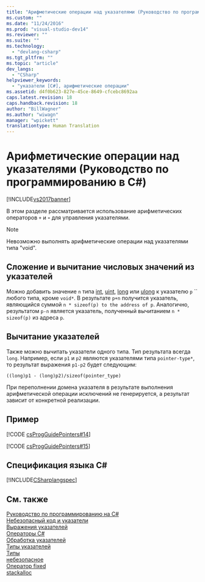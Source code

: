 ```yaml
---
title: "Арифметические операции над указателями (Руководство по программированию в C#) | Microsoft Docs"
ms.custom: ""
ms.date: "11/24/2016"
ms.prod: "visual-studio-dev14"
ms.reviewer: ""
ms.suite: ""
ms.technology: 
  - "devlang-csharp"
ms.tgt_pltfrm: ""
ms.topic: "article"
dev_langs: 
  - "CSharp"
helpviewer_keywords: 
  - "указатели [C#], арифметические операции"
ms.assetid: d4f0b623-827e-45ce-8649-cfcebc8692aa
caps.latest.revision: 18
caps.handback.revision: 18
author: "BillWagner"
ms.author: "wiwagn"
manager: "wpickett"
translationtype: Human Translation
---
```

# Арифметические операции над указателями (Руководство по программированию в C#)
[!INCLUDE[vs2017banner](../../../csharp/includes/vs2017banner.md)]

В этом разделе рассматривается использование арифметических операторов `+` и **\-** для управления указателями.  
  
> [!NOTE]
>  Невозможно выполнять арифметические операции над указателями типа "void".  
  
## Сложение и вычитание числовых значений из указателей  
 Можно добавить значение `n` типа [int](../../../csharp/language-reference/keywords/int.md), [uint](../../../csharp/language-reference/keywords/uint.md), [long](../../../csharp/language-reference/keywords/long.md) или [ulong](../../../csharp/language-reference/keywords/ulong.md) к указателю `p` `` любого типа, кроме `void*`.  В результате `p+n` получится указатель, являющийся суммой `n * sizeof(p) to the address of p`.  Аналогично, результатом `p-n` является указатель, полученный вычитанием `n * sizeof(p)` из адреса `p`.  
  
## Вычитание указателей  
 Также можно вычитать указатели одного типа.  Тип результата всегда `long`.  Например, если `p1` и `p2` являются указателями типа `pointer-type*`, то результат выражения `p1-p2` будет следующим:  
  
 `((long)p1 - (long)p2)/sizeof(pointer_type)`  
  
 При переполнении домена указателя в результате выполнения арифметической операции исключений не генерируется, а результат зависит от конкретной реализации.  
  
## Пример  
 [!CODE [csProgGuidePointers#14](../CodeSnippet/VS_Snippets_VBCSharp/csProgGuidePointers#14)]  
  
 [!CODE [csProgGuidePointers#15](../CodeSnippet/VS_Snippets_VBCSharp/csProgGuidePointers#15)]  
  
## Спецификация языка C\#  
 [!INCLUDE[CSharplangspec](../../../csharp/language-reference/keywords/includes/csharplangspec_md.md)]  
  
## См. также  
 [Руководство по программированию на C\#](../../../csharp/programming-guide/index.md)   
 [Небезопасный код и указатели](../../../csharp/programming-guide/unsafe-code-pointers/index.md)   
 [Выражения указателей](../../../csharp/programming-guide/unsafe-code-pointers/pointer-expressions.md)   
 [Операторы C\#](../../../csharp/language-reference/operators/index.md)   
 [Обработка указателей](../../../csharp/programming-guide/unsafe-code-pointers/manipulating-pointers.md)   
 [Типы указателей](../../../csharp/programming-guide/unsafe-code-pointers/pointer-types.md)   
 [Типы](../../../csharp/language-reference/keywords/types.md)   
 [небезопасное](../../../csharp/language-reference/keywords/unsafe.md)   
 [Оператор fixed](../../../csharp/language-reference/keywords/fixed-statement.md)   
 [stackalloc](../../../csharp/language-reference/keywords/stackalloc.md)